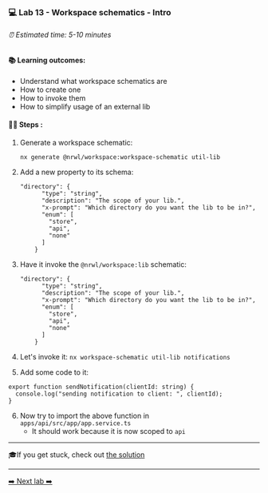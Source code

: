 ### 💻 Lab 13 - Workspace schematics - Intro

###### ⏰ Estimated time: 5-10 minutes

#### 📚 Learning outcomes:

- Understand what workspace schematics are
- How to create one
- How to invoke them 
- How to simplify usage of an external lib

#### 🏋️‍♀️ Steps :

1. Generate a workspace schematic:

    ```
    nx generate @nrwl/workspace:workspace-schematic util-lib
    ```

2. Add a new property to its schema:

    ```
    "directory": {
          "type": "string",
          "description": "The scope of your lib.",
          "x-prompt": "Which directory do you want the lib to be in?",
          "enum": [
            "store",
            "api",
            "none"
          ]
        }
    ```

3. Have it invoke the `@nrwl/workspace:lib` schematic: 

    ```
    "directory": {
          "type": "string",
          "description": "The scope of your lib.",
          "x-prompt": "Which directory do you want the lib to be in?",
          "enum": [
            "store",
            "api",
            "none"
          ]
        }
    ```

4. Let's invoke it: `nx workspace-schematic util-lib notifications`

5. Add some code to it:

```
export function sendNotification(clientId: string) {
  console.log("sending notification to client: ", clientId);
}
```

6. Now try to import the above function in `apps/api/src/app/app.service.ts`
    - It should work because it is now scoped to `api`

---

🎓If you get stuck, check out [the solution](SOLUTION.md)

---

[➡️ Next lab ➡️](../lab14/LAB.md)
